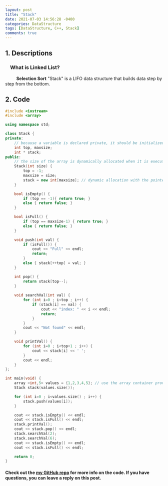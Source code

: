 ```yaml
---
layout: post
title: "Stack"
date: 2021-07-03 14:56:28 -0400
categories: DataStructure
tags: [DataStructure, C++, Stack]
comments: true
---
```


## 1. Descriptions
### &nbsp;&nbsp;&nbsp;&nbsp;What is Linked List?  
&nbsp;&nbsp;&nbsp;&nbsp;&nbsp;&nbsp;&nbsp;&nbsp; **Selection Sort** "Stack" is a LIFO data structure that builds data step by step from the bottom.   

## 2. Code
```cpp
#include <iostream>
#include <array>

using namespace std;

class Stack {
private:
    // because a variable is declared private, it should be initialized through the constructor.
    int top, maxsize;
    int * stack;
public:
    // the size of the array is dynamically allocated when it is executed using a constructor.
    Stack(int size) {
        top = -1;
        maxsize = size;
        stack = new int[maxsize]; // dynamic allocation with the pointer
    }

    bool isEmpty() {
        if (top == -1){ return true; }
        else { return false; }
    }

    bool isFull() {
        if (top == maxsize-1) { return true; }
        else { return false; }
    }

    void push(int val) {
        if (isFull()) {
            cout << "Full" << endl;
            return;
        }
        else { stack[++top] = val; }
    }

    int pop() {
        return stack[top--];
    }
    
    void searchVal(int val) {
        for (int i=0 ; i<top ; i++) {
            if (stack[i] == val) {
                cout << "index: " << i << endl;
                return;
            }
        }
        cout << "Not found" << endl;
    }

    void printVal() {
        for (int i=0 ; i<top+1 ; i++) {
            cout << stack[i] << ' ';
        }
        cout << endl;
    }
};

int main(void) {
    array <int,5> values = {1,2,3,4,5}; // use the array container provided by c++
    Stack stack(values.size());

    for (int i=0 ; i<values.size() ; i++) {
        stack.push(values[i]);
    }

    cout << stack.isEmpty() << endl;
    cout << stack.isFull() << endl;
    stack.printVal();
    cout << stack.pop() << endl;
    stack.searchVal(2);
    stack.searchVal(6);
    cout << stack.isEmpty() << endl;
    cout << stack.isFull() << endl;

    return 0;
}
```

#### Check out the [my GitHub repo][hyuk-gh] for more info on the code. If you have questions, you can leave a reply on this post.

[hyuk-gh]:   https://github.com/dlgur1994/StudyAlgorithms/DataStructure
